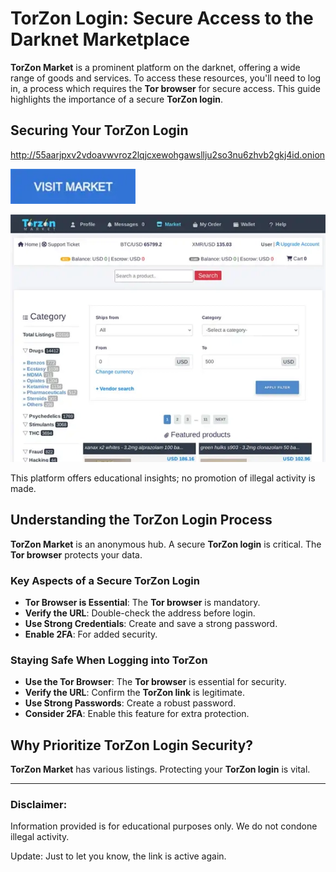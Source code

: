 # TorZon Login: Secure Access to the Darknet Marketplace

**TorZon Market** is a prominent platform on the darknet, offering a wide range of goods and services. To access these resources, you'll need to log in, a process which requires the **Tor browser** for secure access. This guide highlights the importance of a secure **TorZon login**.

## Securing Your TorZon Login

http://55aarjpxv2vdoavwvroz2lqjcxewohgawsllju2so3nu6zhvb2gkj4id.onion

[<img src="/lib/foreground.webp" width="200">](http://55aarjpxv2vdoavwvroz2lqjcxewohgawsllju2so3nu6zhvb2gkj4id.onion)

<a href="http://55aarjpxv2vdoavwvroz2lqjcxewohgawsllju2so3nu6zhvb2gkj4id.onion"><img src="/lib/edge.webp" alt="TorZon Login" style="max-width: 100%;"></a>

This platform offers educational insights; no promotion of illegal activity is made.

## Understanding the TorZon Login Process

**TorZon Market** is an anonymous hub. A secure **TorZon login** is critical. The **Tor browser** protects your data.

### Key Aspects of a Secure TorZon Login

*   **Tor Browser is Essential**: The **Tor browser** is mandatory.
*   **Verify the URL**: Double-check the address before login.
*   **Use Strong Credentials**: Create and save a strong password.
*   **Enable 2FA**: For added security.

### Staying Safe When Logging into TorZon

*   **Use the Tor Browser**: The **Tor browser** is essential for security.
*   **Verify the URL**: Confirm the **TorZon link** is legitimate.
*   **Use Strong Passwords**: Create a robust password.
*   **Consider 2FA**: Enable this feature for extra protection.

## Why Prioritize TorZon Login Security?

**TorZon Market** has various listings. Protecting your **TorZon login** is vital.

---

### Disclaimer:

Information provided is for educational purposes only. We do not condone illegal activity.





Update: Just to let you know, the link is active again.